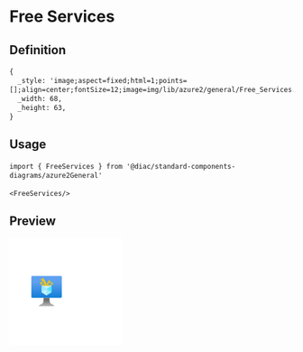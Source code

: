 # Free Services

## Definition

```
{
  _style: 'image;aspect=fixed;html=1;points=[];align=center;fontSize=12;image=img/lib/azure2/general/Free_Services.svg;strokeColor=none;',
  _width: 68,
  _height: 63,
}
```

## Usage

```
import { FreeServices } from '@diac/standard-components-diagrams/azure2General'

<FreeServices/>
```

## Preview

<img src="./free-services.png" width="200"/>
